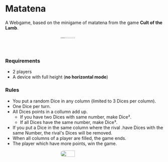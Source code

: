 # Matatena

A Webgame, based on the minigame of matatena from the game **Cult of the Lamb**.
<div style="width:100%; display:grid; grid-template-rows: repeat(2, 1fr); gap:10px">
<img style="
margin:auto;
border-radius:20px;
width:30%" 
src="https://image.api.playstation.com/vulcan/ap/rnd/202207/1823/uGwz6VetgE8k5BpCPKBD1qTj.png">

</div>

### Requirements
* 2 players
* A device with full height (**no horizontal mode**)

### Rules
 * You put a random Dice in any column (limited to 3 Dices per column).
 * One Dice per turn.
 * All Dices points in a collumn add up.
   * If you have two Dices with same number, make Dice².
   * If all Dices have the same number, make Dice³.
* If you put a Dice in the same column where the rival .have Dices with the same Number, the rival's Dices will be removed.
* When all columns of a player are filled, the game ends.
* The player which have more points, win the game.

<div style="width:100%; display:flex;">
<img style="
margin:auto;
border-radius:20px;
width:30%" 
src="./Preview.gif">
</div>
